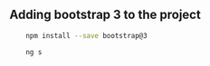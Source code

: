 ## Adding bootstrap 3 to the project ##

```sh
    npm install --save bootstrap@3
```

```sh
    ng s
```



